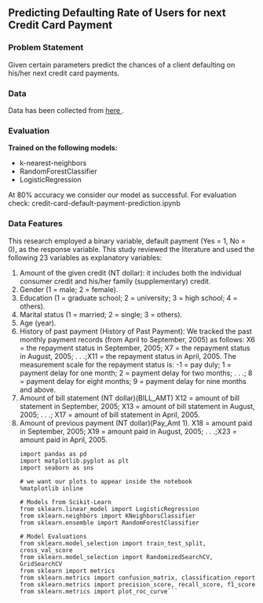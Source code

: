 ## Predicting Defaulting Rate of Users for next Credit Card Payment

### Problem Statement
Given certain parameters predict the chances of a client defaulting on his/her next credit card payments.

### Data 
Data has been collected from <a href="https://archive.ics.uci.edu/ml/datasets/default+of+credit+card+clients"> here </a>.

### Evaluation
**Trained on the following models:**
 - k-nearest-neighbors
 - RandomForestClassifier
 - LogisticRegression

At 80% accuracy we consider our model as successful. 
For evaluation check: credit-card-default-payment-prediction.ipynb 

### Data Features
This research employed a binary variable, default payment (Yes = 1, No = 0), as the response variable. This study reviewed the literature and used the following 23 variables as explanatory variables:<ol>
<li>Amount of the given credit (NT dollar): it includes both the individual consumer credit and his/her family (supplementary) credit.<br> <span id="features"></span>
<li>Gender (1 = male; 2 = female).<br>
<li>Education (1 = graduate school; 2 = university; 3 = high school; 4 = others).<br>
<li>Marital status (1 = married; 2 = single; 3 = others).<br>
<li>Age (year).<br>
<li>History of past payment (History of Past Payment): We tracked the past monthly payment records (from April to September, 2005) as follows: X6 = the repayment status in September, 2005; X7 = the repayment status in August, 2005; . . .;X11 = the repayment status in April, 2005. The measurement scale for the repayment status is: -1 = pay duly; 1 = payment delay for one month; 2 = payment delay for two months; . . .; 8 = payment delay for eight months; 9 = payment delay for nine months and above.<br>
<li>Amount of bill statement (NT dollar)(BILL_AMT) X12 = amount of bill statement in September, 2005; X13 = amount of bill statement in August, 2005; . . .; X17 = amount of bill statement in April, 2005.<br>
<li>Amount of previous payment (NT dollar)(Pay_Amt 1). X18 = amount paid in September, 2005; X19 = amount paid in August, 2005; . . .;X23 = amount paid in April, 2005.
 
```import numpy as np
import pandas as pd
import matplotlib.pyplot as plt
import seaborn as sns

# we want our plots to appear inside the notebook
%matplotlib inline 

# Models from Scikit-Learn
from sklearn.linear_model import LogisticRegression
from sklearn.neighbors import KNeighborsClassifier
from sklearn.ensemble import RandomForestClassifier

# Model Evaluations
from sklearn.model_selection import train_test_split, cross_val_score
from sklearn.model_selection import RandomizedSearchCV, GridSearchCV
from sklearn import metrics
from sklearn.metrics import confusion_matrix, classification_report
from sklearn.metrics import precision_score, recall_score, f1_score
from sklearn.metrics import plot_roc_curve```
